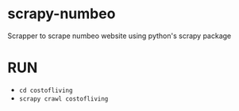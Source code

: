 # scrapy-numbeo
Scrapper to scrape numbeo website using python's scrapy package 

# RUN
- `cd costofliving`
- `scrapy crawl costofliving`
